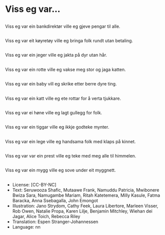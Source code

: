 # Viss eg var...

##
Viss eg var ein bankdirektør ville eg gjeve pengar til alle.

##
Viss eg var eit køyretøy ville eg bringa folk rundt utan betaling.

##
Viss eg var ein jeger ville eg jakta på dyr utan hår.

##
Viss eg var ein rotte ville eg vakse meg stor og jaga katten.

##
Viss eg var ein baby vill eg skrike etter berre dyre ting.

##
Viss eg var ein katt ville eg ete rottar for å verta tjukkare. 

##
Viss eg var ei høne ville eg lagt gullegg for folk.

##
Viss eg var ein tiggar ville eg ikkje godteke mynter.

##
Viss eg var ein lege ville eg handsama folk med klaps på kinnet.

##
Viss eg var var ein prest ville eg teke med meg alle til himmelen.

##
Viss eg var ein mygg ville eg sove under eit myggnett.

##
* License: [CC-BY-NC]
* Text: Seruwooza Shafic, Mutaawe Frank, Namuddu Patricia, Mwibonere Bwiza Sara, Namugambe Mariam, Ritah Katetemera, Milly Kasule, Fatma Baracka, Anna Ssebagalla, John Emongot
* Illustration: Jano Strydom, Cathy Feek, Laura Libertore, Marleen Visser, Rob Owen, Natalie Propa, Karen Lilje, Benjamin Mitchley, Wiehan dei Jagar, Alice Toich, Rebecca Riley
* Translation: Espen Stranger-Johannessen
* Language: nn
